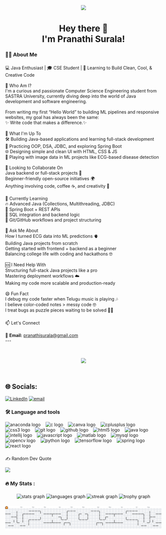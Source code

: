 <div align="center">
  <img height="150" src="https://media.tenor.com/S59bPkT0pqcAAAAC/programming.gif"  />
</div>

###

<h1 align="center">Hey there 👋 <br> I'm Pranathi Surala!</h1>

###

<h3 align="left">👩‍💻  About Me</h3>

###

<p align="left">💻 Java Enthusiast | 🎓 CSE Student | 🌱 Learning to Build Clean, Cool, & Creative Code<br><br>🧠 Who Am I?<br>I'm a curious and passionate Computer Science Engineering student from SASTRA University, currently diving deep into the world of Java development and software engineering.<br><br>From writing my first “Hello World” to building ML pipelines and responsive websites, my goal has always been the same:<br>✨ Write code that makes a difference.✨<br><br>🚀 What I'm Up To<br>🛠️ Building Java-based applications and learning full-stack development<br>🎯 Practicing OOP, DSA, JDBC, and exploring Spring Boot<br>🌐 Designing simple and clean UI with HTML, CSS & JS<br>📸 Playing with image data in ML projects like ECG-based disease detection<br><br>🤝 Looking to Collaborate On<br>Java backend or full-stack projects 🧩<br>Beginner-friendly open-source initiatives 🌍<br>Anything involving code, coffee ☕, and creativity 🎨<br><br>🌱 Currently Learning<br>🔥 Advanced Java (Collections, Multithreading, JDBC)<br>🧠 Spring Boot + REST APIs<br>💾 SQL integration and backend logic<br>🧰 Git/GitHub workflows and project structuring<br><br>💬 Ask Me About<br>How I turned ECG data into ML predictions 🫀<br>Building Java projects from scratch<br>Getting started with frontend + backend as a beginner<br>Balancing college life with coding and hackathons 🤓 <br><br>🆘 I Need Help With<br>Structuring full-stack Java projects like a pro<br>Mastering deployment workflows ☁️<br>Making my code more scalable and production-ready<br><br>😄 Fun Fact<br>I debug my code faster when Telugu music is playing 🎶<br>I believe color-coded notes > messy code 🤓<br>I treat bugs as puzzle pieces waiting to be solved 🧩✨</p>

###

📫 Let's Connect<br><br> 📧 **Email:** pranathisurala@gmail.com  <br>---<br><br><p align="center"><br>  <img src="https://readme-typing-svg.herokuapp.com/?lines=I+code+Java+like+a+pro!;I+love+clean+and+simple+code.;Always+curious,+always+learning!&center=true&width=500&height=50"><br></p><br>


## 🌐 Socials:
[![LinkedIn](https://img.shields.io/badge/LinkedIn-%230077B5.svg?logo=linkedin&logoColor=white)](https://linkedin.com/in/www.linkedin.com/in/surala-pranathi) [![email](https://img.shields.io/badge/Email-D14836?logo=gmail&logoColor=white)](mailto:pranathisurala@gmail.com) 


###

<h3 align="left">🛠 Language and tools</h3>

<div align="left">
  <img src="https://cdn.jsdelivr.net/gh/devicons/devicon/icons/anaconda/anaconda-original.svg" height="20" alt="anaconda logo" />
  <img width="8" />
  <img src="https://cdn.jsdelivr.net/gh/devicons/devicon/icons/c/c-original.svg" height="20" alt="c logo" />
  <img width="8" />
  <img src="https://cdn.jsdelivr.net/gh/devicons/devicon/icons/canva/canva-original.svg" height="20" alt="canva logo" />
  <img width="8" />
  <img src="https://cdn.jsdelivr.net/gh/devicons/devicon/icons/cplusplus/cplusplus-original.svg" height="20" alt="cplusplus logo" />
  <img width="8" />
  <img src="https://cdn.jsdelivr.net/gh/devicons/devicon/icons/css3/css3-original.svg" height="20" alt="css3 logo" />
  <img width="8" />
  <img src="https://cdn.jsdelivr.net/gh/devicons/devicon/icons/git/git-original.svg" height="20" alt="git logo" />
  <img width="8" />
  <img src="https://cdn.jsdelivr.net/gh/devicons/devicon/icons/github/github-original.svg" height="20" alt="github logo" />
  <img width="8" />
  <img src="https://cdn.jsdelivr.net/gh/devicons/devicon/icons/html5/html5-original.svg" height="20" alt="html5 logo" />
  <img width="8" />
  <img src="https://cdn.jsdelivr.net/gh/devicons/devicon/icons/java/java-original.svg" height="20" alt="java logo" />
  <img width="8" />
  <img src="https://cdn.jsdelivr.net/gh/devicons/devicon/icons/intellij/intellij-original.svg" height="20" alt="intellij logo" />
  <img width="8" />
  <img src="https://cdn.jsdelivr.net/gh/devicons/devicon/icons/javascript/javascript-original.svg" height="20" alt="javascript logo" />
  <img width="8" />
  <img src="https://cdn.jsdelivr.net/gh/devicons/devicon/icons/matlab/matlab-original.svg" height="20" alt="matlab logo" />
  <img width="8" />
  <img src="https://cdn.jsdelivr.net/gh/devicons/devicon/icons/mysql/mysql-original.svg" height="20" alt="mysql logo" />
  <img width="8" />
  <img src="https://cdn.jsdelivr.net/gh/devicons/devicon/icons/opencv/opencv-original.svg" height="20" alt="opencv logo" />
  <img width="8" />
  <img src="https://cdn.jsdelivr.net/gh/devicons/devicon/icons/python/python-original.svg" height="20" alt="python logo" />
  <img width="8" />
  <img src="https://cdn.jsdelivr.net/gh/devicons/devicon/icons/tensorflow/tensorflow-original.svg" height="20" alt="tensorflow logo" />
  <img width="8" />
  <img src="https://cdn.jsdelivr.net/gh/devicons/devicon/icons/spring/spring-original.svg" height="20" alt="spring logo" />
  <img width="8" />
  <img src="https://cdn.jsdelivr.net/gh/devicons/devicon/icons/react/react-original.svg" height="20" alt="react logo" />
</div>


###
✍️ Random Dev Quote

![](https://quotes-github-readme.vercel.app/api?type=horizontal&theme=radical)

###

###
<h3 align="left">🔥   My Stats :</h3>

###

<div align="center">
  <img src="https://github-readme-stats.vercel.app/api?username=PranathiSurala&hide_title=false&hide_rank=false&show_icons=true&include_all_commits=true&count_private=true&disable_animations=false&theme=dracula&locale=en&hide_border=false&order=1" height="250" alt="stats graph"  />
  <img src="https://github-readme-stats.vercel.app/api/top-langs?username=PranathiSurala&locale=en&hide_title=false&layout=compact&card_width=320&langs_count=5&theme=dracula&hide_border=false&order=2" height="150" alt="languages graph"  />
  <img src="https://streak-stats.demolab.com?user=PranathiSurala&locale=en&mode=daily&theme=dark&hide_border=false&border_radius=5&order=3" height="220" alt="streak graph"  />
  <img src="https://github-profile-trophy.vercel.app?username=PranathiSurala&no-bg=false" height="150" alt="trophy graph"  />
</div>

###

<picture>
  <source media="(prefers-color-scheme: dark)" srcset="https://raw.githubusercontent.com/PranathiSurala/PranathiSurala/output/pacman-contribution-graph-dark.svg">
  <source media="(prefers-color-scheme: light)" srcset="https://raw.githubusercontent.com/PranathiSurala/PranathiSurala/output/pacman-contribution-graph.svg">
  <img alt="pacman contribution graph" src="https://raw.githubusercontent.com/PranathiSurala/PranathiSurala/output/pacman-contribution-graph.svg">
</picture>

###
